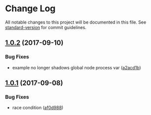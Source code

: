 # Change Log

All notable changes to this project will be documented in this file. See [standard-version](https://github.com/conventional-changelog/standard-version) for commit guidelines.

<a name="1.0.2"></a>
## [1.0.2](https://github.com/noffle/hyperdb-index/compare/v1.0.1...v1.0.2) (2017-09-10)


### Bug Fixes

* example no longer shadows global node process var ([a2acd1b](https://github.com/noffle/hyperdb-index/commit/a2acd1b))



<a name="1.0.1"></a>
## [1.0.1](https://github.com/noffle/hyperdb-index/compare/v1.0.0...v1.0.1) (2017-09-08)


### Bug Fixes

* race condition ([af0d988](https://github.com/noffle/hyperdb-index/commit/af0d988))

